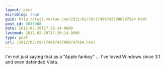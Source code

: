 ```yaml
---
layout: post
microblog: true
guid: http://twit.vmstan.com/2012/02/29/174997437008707584.html
post_id: 3038088
date: 2012-02-29T17:20:14-0600
lastmod: 2012-02-29T17:20:14-0600
type: post
url: /2012/02/29/174997437008707584.html
---
```

I'm not just saying that as a "Apple fanboy" … I've loved Windows since 3.1 and even defended Vista.
